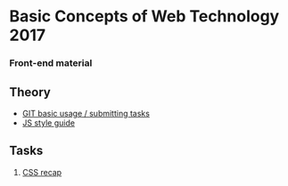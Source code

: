 # Basic Concepts of Web Technology 2017

### Front-end material

## Theory
* [GIT basic usage / submitting tasks](theory/W1-1-git.md)
* [JS style guide](theory/W1-2-JS-styleguide.md)

## Tasks
1. [CSS recap](https://github.com/ilkkamtk/imageList)
